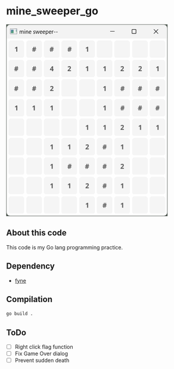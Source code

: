 # mine_sweeper_go

![alt text](image.png)

## About this code

This code is my Go lang programming practice.

## Dependency

- [fyne](https://github.com/fyne-io/fyne)

## Compilation

```bash
go build .
```

## ToDo

- [ ] Right click flag function
- [ ] Fix Game Over dialog
- [ ] Prevent sudden death
